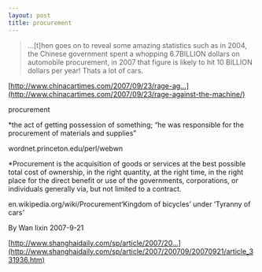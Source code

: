 ```yaml
---
layout: post
title: procurement
---
```


>…[t]hen goes on to reveal some amazing statistics such as in 2004, the Chinese government spent a whopping 6.7BILLION dollars on automobile procurement, in 2007 that figure is likely to hit 10 BILLION dollars per year! Thats a lot of cars.

  

[http://www.chinacartimes.com/2007/09/23/rage-ag...](http://www.chinacartimes.com/2007/09/23/rage-against-the-machine/)

procurement

*the act of getting possession of something; “he was responsible for the procurement of materials and supplies”

wordnet.princeton.edu/perl/webwn

*Procurement is the acquisition of goods or services at the best possible total cost of ownership, in the right quantity, at the right time, in the right place for the direct benefit or use of the governments, corporations, or individuals generally via, but not limited to a contract.

en.wikipedia.org/wiki/Procurement‘Kingdom of bicycles’ under ‘Tyranny of cars’

By Wan lixin 2007-9-21

[http://www.shanghaidaily.com/sp/article/2007/20...](http://www.shanghaidaily.com/sp/article/2007/200709/20070921/article_331936.htm)
